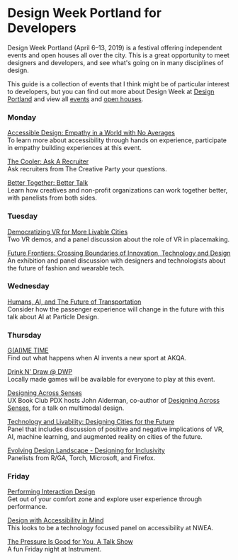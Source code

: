 # Design Week Portland for Developers

Design Week Portland (April 6–13, 2019) is a festival offering independent events and open houses all over the city. This is a great opportunity to meet designers and developers, and see what's going on in many disciplines of design.

This guide is a collection of events that I think might be of particular interest to developers, but you can find out more about Design Week at [Design Portland](https://designportland.org/) and view all [events](https://designportland.org/festival/2019/schedule) and [open houses](https://designportland.org/festival/2019/open-houses).

### Monday
[Accessible Design: Empathy in a World with No Averages](https://designportland.org/festival/2019/schedule/accessible-design-empathy-in-a-world-with-no-averages)<br>
To learn more about accessibility through hands on experience, participate in empathy building experiences at this event.

[The Cooler: Ask A Recruiter](https://designportland.org/festival/2019/schedule/the-cooler-ask-a-recruiter)<br>
Ask recruiters from The Creative Party your questions.

[Better Together: Better Talk](https://designportland.org/festival/2019/schedule/better-together-better-talk)<br>
Learn how creatives and non-profit organizations can work together better, with panelists from both sides.

### Tuesday
[Democratizing VR for More Livable Cities](https://designportland.org/festival/2019/schedule/democratizing-vr-for-more-livable-cities)<br>
Two VR demos, and a panel discussion about the role of VR in placemaking.

[Future Frontiers: Crossing Boundaries of Innovation, Technology and Design](https://designportland.org/festival/2019/schedule/future-frontiers-crossing-boundaries-of-innovation-technology-and-design-what-does-this-mean-for-the-future-role-of-designers-makers-and-brands-an-exhibit-and-discussion-with-francis-bitonti-asher-levine-billie-whitehouse)<br>
An exhibition and panel discussion with designers and technologists about the future of fashion and wearable tech.

### Wednesday
[Humans, AI, and The Future of Transportation](https://designportland.org/festival/2019/schedule/humans-ai-and-the-future-of-transportation)<br>
Consider how the passenger experience will change in the future with this talk about AI at Particle Design.

### Thursday
[G(AI)ME TIME](https://designportland.org/festival/2019/schedule/gaime-time)<br>
Find out what happens when AI invents a new sport at AKQA.

[Drink N' Draw @ DWP](https://designportland.org/festival/2019/schedule/portland-indie-game-squad-presents-drink-n-draw-dwp)<br>
Locally made games will be available for everyone to play at this event.

[Designing Across Senses](https://designportland.org/festival/2019/schedule/designing-across-senses)<br>
UX Book Club PDX hosts John Alderman, co-author of [Designing Across Senses](http://shop.oreilly.com/product/0636920049500.do), for a talk on multimodal design.

[Technology and Livability: Designing Cities for the Future](https://designportland.org/festival/2019/schedule/technology-and-livability-designing-cities-for-the-future)<br>
Panel that includes discussion of positive and negative implications of VR, AI, machine learning, and augmented reality on cities of the future.

[Evolving Design Landscape - Designing for Inclusivity](https://designportland.org/festival/2019/schedule/evolving-design-landscape-designing-for-inclusivity)<br>
Panelists from R/GA, Torch, Microsoft, and Firefox.

### Friday
[Performing Interaction Design](https://designportland.org/festival/2019/schedule/performing-interaction-design)<br>
Get out of your comfort zone and explore user experience through performance.

[Design with Accessibility in Mind](https://designportland.org/festival/2019/schedule/design-with-accessibility-in-mind)<br>
This looks to be a technology focused panel on accessibility at NWEA.

[The Pressure Is Good for You, A Talk Show](https://designportland.org/festival/2019/schedule/the-pressure-is-good-for-you-a-talk-show)<br>
A fun Friday night at Instrument.
